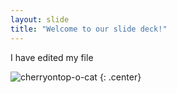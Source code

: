 ```yaml
---
layout: slide
title: "Welcome to our slide deck!"
---
```


I have edited my file

![cherryontop-o-cat](https://octodex.github.com/images/cherryontop-o-cat.png)
{: .center}
